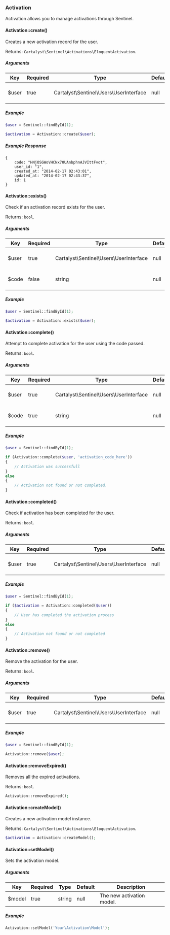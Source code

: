 ### Activation

Activation allows you to manage activations through Sentinel.

#### Activation::create()

Creates a new activation record for the user.

Returns: `Cartalyst\Sentinel\Activations\EloquentActivation`.

##### Arguments

Key   | Required | Type                                   | Default | Description
----- | -------- | -------------------------------------- | ------- | ---------------------------
$user | true     | Cartalyst\Sentinel\Users\UserInterface | null    | The Sentinel user object.

##### Example

```php
$user = Sentinel::findById(1);

$activation = Activation::create($user);
```

##### Example Response

```
{
	code: "HNjOSGWoVHCNx70UAnbphnAJVIttFvot",
	user_id: "1",
	created_at: "2014-02-17 02:43:01",
	updated_at: "2014-02-17 02:43:37",
	id: 1
}
```

#### Activation::exists()

Check if an activation record exists for the user.

Returns: `bool`.

##### Arguments

Key   | Required | Type                                   | Default | Description
----- | -------- | -------------------------------------- | ------- | ---------------------------
$user | true     | Cartalyst\Sentinel\Users\UserInterface | null    | The Sentinel user object.
$code | false    | string                                 | null    | The activation code.

##### Example

```php
$user = Sentinel::findById(1);

$activation = Activation::exists($user);
```

#### Activation::complete()

Attempt to complete activation for the user using the code passed.

Returns: `bool`.

##### Arguments

Key   | Required | Type                                   | Default | Description
----- | -------- | -------------------------------------- | ------- | ---------------------------
$user | true     | Cartalyst\Sentinel\Users\UserInterface | null    | The Sentinel user object.
$code | true     | string                                 | null    | The activation code.

##### Example

```php
$user = Sentinel::findById(1);

if (Activation::complete($user, 'activation_code_here'))
{
	// Activation was successfull
}
else
{
	// Activation not found or not completed.
}
```

#### Activation::completed()

Check if activation has been completed for the user.

Returns: `bool`.

##### Arguments

Key   | Required | Type                                   | Default | Description
----- | -------- | -------------------------------------- | ------- | ---------------------------
$user | true     | Cartalyst\Sentinel\Users\UserInterface | null    | The Sentinel user object.

##### Example

```php
$user = Sentinel::findById(1);

if ($activation = Activation::completed($user))
{
	// User has completed the activation process
}
else
{
	// Activation not found or not completed
}
```

#### Activation::remove()

Remove the activation for the user.

Returns: `bool`.

##### Arguments

Key   | Required | Type                                   | Default | Description
----- | -------- | -------------------------------------- | ------- | ---------------------------
$user | true     | Cartalyst\Sentinel\Users\UserInterface | null    | The Sentinel user object.

##### Example

```php
$user = Sentinel::findById(1);

Activation::remove($user);
```

#### Activation::removeExpired()

Removes all the expired activations.

Returns: `bool`.

```php
Activation::removeExpired();
```

#### Activation::createModel()

Creates a new activation model instance.

Returns: `Cartalyst\Sentinel\Activations\EloquentActivation`.

```php
$activation = Activation::createModel();
```

#### Activation::setModel()

Sets the activation model.

##### Arguments

Key    | Required | Type   | Default | Description
------ | -------- | ------ | ------- | -----------------------------------------
$model | true     | string | null    | The new activation model.

##### Example

```php
Activation::setModel('Your\Activation\Model');
```
